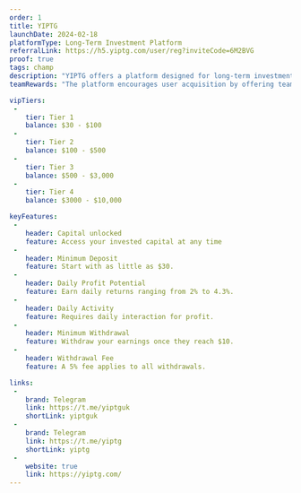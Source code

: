 ```yaml
---
order: 1
title: YIPTG
launchDate: 2024-02-18
platformType: Long-Term Investment Platform
referralLink: https://h5.yiptg.com/user/reg?inviteCode=6M2BVG
proof: true
tags: champ
description: "YIPTG offers a platform designed for long-term investment opportunities."
teamRewards: "The platform encourages user acquisition by offering team commissions and referral rewards. More information is accessible on the official website."

vipTiers:
 - 
    tier: Tier 1
    balance: $30 - $100    
 - 
    tier: Tier 2
    balance: $100 - $500
 - 
    tier: Tier 3
    balance: $500 - $3,000
 - 
    tier: Tier 4
    balance: $3000 - $10,000

keyFeatures:
 - 
    header: Capital unlocked
    feature: Access your invested capital at any time
 - 
    header: Minimum Deposit
    feature: Start with as little as $30.
 - 
    header: Daily Profit Potential
    feature: Earn daily returns ranging from 2% to 4.3%.
 - 
    header: Daily Activity
    feature: Requires daily interaction for profit.
 - 
    header: Minimum Withdrawal
    feature: Withdraw your earnings once they reach $10.
 - 
    header: Withdrawal Fee
    feature: A 5% fee applies to all withdrawals.

links:
 - 
    brand: Telegram
    link: https://t.me/yiptguk
    shortLink: yiptguk
 - 
    brand: Telegram
    link: https://t.me/yiptg
    shortLink: yiptg
 - 
    website: true
    link: https://yiptg.com/
---
```


